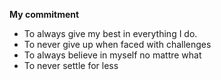 **My commitment**
- To always give my best in everything I do.
- To never give up when faced with challenges
- To always believe in myself no mattre what
- To never settle for less
